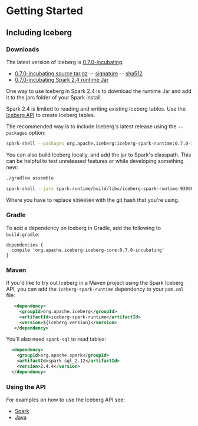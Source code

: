 <!--
 - Licensed to the Apache Software Foundation (ASF) under one or more
 - contributor license agreements.  See the NOTICE file distributed with
 - this work for additional information regarding copyright ownership.
 - The ASF licenses this file to You under the Apache License, Version 2.0
 - (the "License"); you may not use this file except in compliance with
 - the License.  You may obtain a copy of the License at
 -
 -   http://www.apache.org/licenses/LICENSE-2.0
 -
 - Unless required by applicable law or agreed to in writing, software
 - distributed under the License is distributed on an "AS IS" BASIS,
 - WITHOUT WARRANTIES OR CONDITIONS OF ANY KIND, either express or implied.
 - See the License for the specific language governing permissions and
 - limitations under the License.
 -->

# Getting Started

## Including Iceberg 

### Downloads

The latest version of Iceberg is [0.7.0-incubating](https://github.com/apache/incubator-iceberg/releases/tag/apache-iceberg-0.7.0-incubating).

* [0.7.0-incubating source tar.gz](https://www.apache.org/dyn/closer.cgi/incubator/iceberg/apache-iceberg-0.7.0-incubating/apache-iceberg-0.7.0-incubating.tar.gz) -- [signature](https://dist.apache.org/repos/dist/release/incubator/iceberg/apache-iceberg-0.7.0-incubating/apache-iceberg-0.7.0-incubating.tar.gz.asc) -- [sha512](https://dist.apache.org/repos/dist/release/incubator/iceberg/apache-iceberg-0.7.0-incubating/apache-iceberg-0.7.0-incubating.tar.gz.sha512)
* [0.7.0-incubating Spark 2.4 runtime Jar](https://search.maven.org/remotecontent?filepath=org/apache/iceberg/iceberg-spark-runtime/0.7.0-incubating/iceberg-spark-runtime-0.7.0-incubating.jar)

One way to use Iceberg in Spark 2.4 is to download the runtime Jar and add it to the jars folder of your Spark install.

Spark 2.4 is limited to reading and writing existing Iceberg tables. Use the [Iceberg API](../api) to create Iceberg tables.

The recommended way is to include Iceberg's latest release using the `--packages` option:
```sh
spark-shell --packages org.apache.iceberg:iceberg-spark-runtime:0.7.0-incubating
```

You can also build Iceberg locally, and add the jar to Spark's classpath. This can be helpful to test unreleased features or while developing something new:

```sh
./gradlew assemble

spark-shell --jars spark-runtime/build/libs/iceberg-spark-runtime-93990904.jar
```

Where you have to replace `93990904` with the git hash that you're using.

### Gradle
To add a dependency on Iceberg in Gradle, add the following to `build.gradle`:
```
dependencies {
  compile 'org.apache.iceberg:iceberg-core:0.7.0-incubating'
}
```

### Maven 
If you'd like to try out Iceberg in a Maven project using the Spark Iceberg API, you can add the `iceberg-spark-runtime` dependency to your `pom.xml` file:
```xml
   <dependency>
     <groupId>org.apache.iceberg</groupId>
     <artifactId>iceberg-spark-runtime</artifactId>
     <version>${iceberg.version}</version>
   </dependency>
```

You'll also need `spark-sql` to read tables:
```xml
  <dependency> 
    <groupId>org.apache.spark</groupId>
    <artifactId>spark-sql_2.12</artifactId>
    <version>2.4.4</version>
  </dependency>
```

### Using the API 
For examples on how to use the Iceberg API see:

- [Spark](api-quickstart.md)
- [Java](java-api-quickstart.md)
